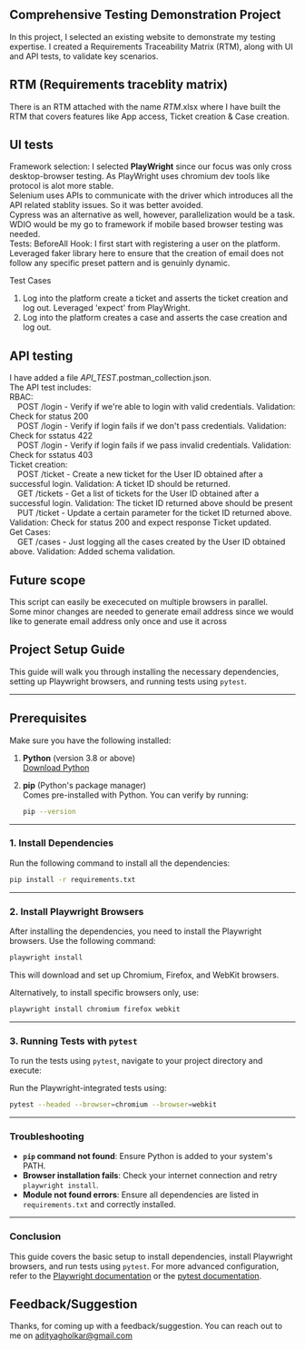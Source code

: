 ## Comprehensive Testing Demonstration Project
In this project, I selected an existing website to demonstrate my testing expertise. I created a Requirements Traceability Matrix (RTM), along with UI and API tests, to validate key scenarios.

## RTM (Requirements traceblity matrix)
There is an RTM attached with the name _RTM_.xlsx where I have built the RTM that covers features like App access, Ticket creation & Case creation. 

## UI tests
Framework selection: I selected **PlayWright** since our focus was only cross desktop-browser testing. As PlayWright uses chromium dev tools like protocol is alot more stable. <br />
                      Selenium uses APIs to communicate with the driver which introduces all the API related stablity issues. So it was better avoided. <br />
                      Cypress was an alternative as well, however, parallelization would be a task. <br />
                      WDIO would be my go to framework if mobile based browser testing was needed. <br />
Tests:
BeforeAll Hook: 
I first start with registering a user on the platform. Leveraged faker library here to ensure that the creation of email does not follow any specific preset pattern and is
genuinly dynamic.

Test Cases
1. Log into the platform create a ticket and asserts the ticket creation and log out. Leveraged 'expect' from PlayWright. 
2. Log into the platform creates a case and asserts the case creation and log out.


## API testing
I have added a file _API_TEST_.postman_collection.json. <br />
The API test includes: <br />
RBAC: <br />
  &emsp;POST /login - Verify if we're able to login with valid credentials. Validation: Check for status 200 <br />
  &emsp;POST /login - Verify if login fails if we don't pass credentials. Validation: Check for sstatus 422 <br />
  &emsp;POST /login - Verify if login fails if we pass invalid credentials. Validation: Check for sstatus 403 <br />
Ticket creation: <br />
  &emsp;POST /ticket - Create a new ticket for the User ID obtained after a successful login. Validation: A ticket ID should be returned. <br />
  &emsp;GET /tickets - Get a list of tickets for the User ID obtained after a successful login. Validation: The ticket ID returned above should be present <br />
  &emsp;PUT /ticket - Update a certain parameter for the ticket ID returned above. Validation: Check for status 200 and expect response Ticket updated. <br />
Get Cases: <br />
  &emsp;GET /cases - Just logging all the cases created by the User ID obtained above. Validation: Added schema validation. <br />

## Future scope 
This script can easily be exececuted on multiple browsers in parallel. <br />
Some minor changes are needed to generate email address since we would like to generate email address only once and use it across <br />

## Project Setup Guide

This guide will walk you through installing the necessary dependencies, setting up Playwright browsers, and running tests using `pytest`.

---

## Prerequisites

Make sure you have the following installed:

1. **Python** (version 3.8 or above)  
   [Download Python](https://www.python.org/downloads/)

2. **pip** (Python's package manager)  
   Comes pre-installed with Python. You can verify by running:  
   ```bash
   pip --version
   ```

---

### 1. Install Dependencies

Run the following command to install all the dependencies:

```bash
pip install -r requirements.txt
```

---

### 2. Install Playwright Browsers

After installing the dependencies, you need to install the Playwright browsers. Use the following command:

```bash
playwright install
```

This will download and set up Chromium, Firefox, and WebKit browsers.

Alternatively, to install specific browsers only, use:

```bash
playwright install chromium firefox webkit
```

---

### 3. Running Tests with `pytest`

To run the tests using `pytest`, navigate to your project directory and execute:

Run the Playwright-integrated tests using:

```bash
pytest --headed --browser=chromium --browser=webkit
```

---

### Troubleshooting

- **`pip` command not found**: Ensure Python is added to your system's PATH.
- **Browser installation fails**: Check your internet connection and retry `playwright install`.
- **Module not found errors**: Ensure all dependencies are listed in `requirements.txt` and correctly installed.

---

### Conclusion

This guide covers the basic setup to install dependencies, install Playwright browsers, and run tests using `pytest`. For more advanced configuration, refer to the [Playwright documentation](https://playwright.dev/) or the [pytest documentation](https://docs.pytest.org/).

## Feedback/Suggestion
Thanks, for coming up with a feedback/suggestion. You can reach out to me on adityagholkar@gmail.com
